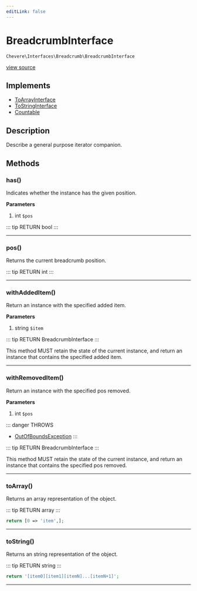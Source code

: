 ```yaml
---
editLink: false
---
```


# BreadcrumbInterface

`Chevere\Interfaces\Breadcrumb\BreadcrumbInterface`

[view source](https://github.com/chevere/chevere/blob/master/interfaces/Breadcrumb/BreadcrumbInterface.php)

## Implements

- [ToArrayInterface](../To/ToArrayInterface.md)
- [ToStringInterface](../To/ToStringInterface.md)
- [Countable](https://www.php.net/manual/class.countable)

## Description

Describe a general purpose iterator companion.

## Methods

### has()

Indicates whether the instance has the given position.

**Parameters**

1. int `$pos`

::: tip RETURN
bool
:::

---

### pos()

Returns the current breadcrumb position.

::: tip RETURN
int
:::

---

### withAddedItem()

Return an instance with the specified added item.

**Parameters**

1. string `$item`

::: tip RETURN
BreadcrumbInterface
:::

This method MUST retain the state of the current instance, and return
an instance that contains the specified added item.

---

### withRemovedItem()

Return an instance with the specified pos removed.

**Parameters**

1. int `$pos`

::: danger THROWS
- [OutOfBoundsException](../../Exceptions/Core/OutOfBoundsException.md)
:::

::: tip RETURN
BreadcrumbInterface
:::

This method MUST retain the state of the current instance, and return
an instance that contains the specified pos removed.

---

### toArray()

Returns an array representation of the object.

::: tip RETURN
array
:::

```php
return [0 => 'item',];
```

---

### toString()

Returns an string representation of the object.

::: tip RETURN
string
:::

```php
return '[item0][item1][itemN]...[itemN+1]';
```

---
